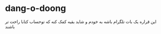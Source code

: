 # dang-o-doong
این قراره یک بات تلگرام باشه به خودم و شاید بقیه کمک کنه که توحساب کتابا راحت تر باشند
